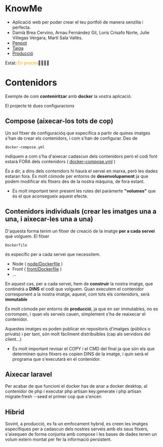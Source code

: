 # KnowMe
* Aplicació web per poder crear el teu portfoli de manera senzilla i perfecta.
* Damià Brea Cervino, Arnau Fernández Gil, Loris Crisafo Norte, Julie Villegas Vergara, Martí Sala Vallès. 
* [Penpot](https://design.penpot.app/#/workspace/af8aaf7c-05e6-8124-8003-ce02dae46d97/75aa5258-9a82-8002-8003-ce02dcbb5841?page-id=75aa5258-9a82-8002-8003-ce02dcbb5842)
* [Taiga](https://tree.taiga.io/project/marti-sv-knowme/backlog)
* [Producció](knowme.cat)

Estat: <span style="color:#ffa500;">En procés</span>👷‍♂️👷‍♀️

# Contenidors

Exemple de com **conteniritzar** amb **docker** la vostra aplicació.

El projecte té dues configuracions
## Compose (aixecar-los tots de cop)
Un sol fitxer de configuracióq que especifica a partir de quines imatges s'han de crear els contenidors, i com s'han de configurar.
Des de
```
docker-compose.yml
```
indiquem a com s'ha d'aixecar cadascun dels contenidors però el codi font estarà FORA dels contenidors (  [docker-compose.yml](docker-compose.yml) )

És a dir, a dins dels contenidors hi haurà el servei en marxa, però les dades estaran fora.
És molt còmode per entorns de **desenvolupament** ja que podem modificar els fitxers des de la nostra màquina, de fora estant.

* És molt important tenir present les rutes del paràmerte **"volumes"** que és el que aconsegueix aquest efecte.


## Contenidors individuals (crear les imatges una a una, i aixecar-les una a una)
D'aquesta forma tenim un fitxer de creació de la imatge **per a cada servei** què volguem. El fitxer
```
Dockerfile
```
és específic per a cada servei que necessitem.
* Node  (  [node/Dockerfile](node/Dockerfile) )
* Front ( [front/Dockerfile](front/Dockerfile) )
* ...

En aquest cas, per a cada servei, hem de **construir** la nostra imatge, que contindrà a **DINS** el codi que volguem.
Quan executem el contenidor corresponent a la nostra imatge, aquest, com tots els contenidors, serà **immutable**

És molt còmode per entorns de **producció**, ja que en ser immutables, no es corrompen, i quan els serveis cauen, simplement s'ha de reaixecar el contenidor.

Aquestes imatges es poden publicar en repositoris d'imatges (públics o privats) i per tant, són molt fàcilment distribuibles (cap als servidors del client...)

* És molt important revisar el COPY i el CMD del final ja que són els que determinen quins fitxers es copien DINS de la imatge, i quin serà el programa que s'executarà en el contenidor.

## Aixecar laravel
Per acabar de que funcioni el docker has de anar a docker desktop, al contenidor de php i executar php artisan key:generate i php artisan migrate:fresh --seed el primer cop que s'encen

## Hibrid
Sovint, a producció, es fa un emfocament hybrid, es creen les imatges específiques per a cadascun dels nostres serveis amb els seus fitxers, s'aixequen de forma conjunta amb compose i les bases de dades tenen un volum extern montat per fer la informació persistent.
